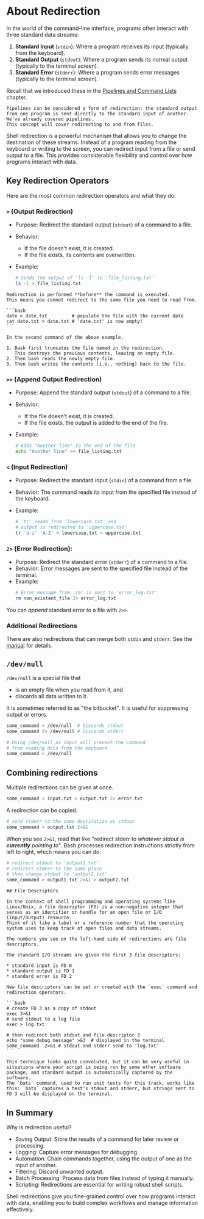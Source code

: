 # About Redirection

In the world of the command-line interface, programs often interact with three standard data streams:

1. **Standard Input** (`stdin`): Where a program receives its input (typically from the keyboard).
1. **Standard Output** (`stdout`): Where a program sends its normal output (typically to the terminal screen).
1. **Standard Error** (`stderr`): Where a program sends error messages (typically to the terminal screen).

Recall that we introduced these in the [Pipelines and Command Lists][pipelines] chapter.

~~~~exercism/note
Pipelines can be considered a form of redirection: the standard output from one program is sent directly to the standard input of another.
We've already covered pipelines.
This concept will cover redirecting to and from files.
~~~~

Shell redirection is a powerful mechanism that allows you to change the destination of these streams.
Instead of a program reading from the keyboard or writing to the screen, you can redirect input from a file or send output to a file.
This provides considerable flexibility and control over how programs interact with data.

## Key Redirection Operators

Here are the most common redirection operators and what they do:

### `>` (Output Redirection)

* Purpose: Redirect the standard output (`stdout`) of a command to a file.
* Behavior:
  * If the file doesn't exist, it is created.
  * If the file exists, its contents are overwritten.
* Example:

  ```bash
  # Sends the output of 'ls -l' to 'file_listing.txt'
  ls -l > file_listing.txt
  ```

~~~~exercism/caution
Redirection is performed **before** the command is executed.
This means you cannot redirect to the same file you need to read from.

```bash
date > date.txt         # populate the file with the current date
cat date.txt > date.txt # 'date.txt' is now empty!
```

In the second command of the above example,

1. Bash first truncates the file named in the redirection.
   This destroys the previous contents, leaving an empty file.
2. Then bash reads the newly empty file.
3. Then bash writes the contents (i.e., nothing) back to the file.
~~~~

### `>>` (Append Output Redirection)

* Purpose: Append the standard output (`stdout`) of a command to a file.
* Behavior:
  * If the file doesn't exist, it is created.
  * If the file exists, the output is added to the end of the file.
* Example:

  ```bash
  # Adds "Another line" to the end of the file
  echo "Another line" >> file_listing.txt
  ```

### `<` (Input Redirection)

* Purpose: Redirect the standard input (`stdin`) of a command from a file.
* Behavior: The command reads its input from the specified file instead of the keyboard.
* Example:

  ```bash
  # 'tr' reads from 'lowercase.txt' and
  # output is redirected to 'uppercase.txt'
  tr 'a-z' 'A-Z' < lowercase.txt > uppercase.txt
  ```

### `2>` (Error Redirection):

* Purpose: Redirect the standard error (`stderr`) of a command to a file.
* Behavior: Error messages are sent to the specified file instead of the terminal.
* Example:
  ```bash
  # Error message from 'rm' is sent to 'error_log.txt'
  rm non_existent_file 2> error_log.txt
  ```

You can _append_ standard error to a file with `2>>`.

### Additional Redirections

There are also redirections that can merge both `stdin` and `stderr`.
See the [manual][manual] for details.

## `/dev/null`

`/dev/null` is a special file that

* is an empty file when you read from it, and
* discards all data written to it.

It is sometimes referred to as "the bitbucket".
It is useful for suppressing output or errors.

```bash
some_command > /dev/null  # Discards stdout
some_command 2> /dev/null # Discards stderr

# Using /dev/null as input will prevent the command
# from reading data from the keyboard
some_command < /dev/null
```

## Combining redirections

Multiple redirections can be given at once.

```bash
some_command < input.txt > output.txt 2> error.txt
```

A redirection can be copied.

```bash
# send stderr to the same destination as stdout
some_command > output.txt 2>&1
```

When you see `2>&1`, read that like "redirect stderr to _whatever stdout is **currently** pointing to_".
Bash processes redirection instructions strictly from left to right, which means you can do:

```bash
# redirect stdout to 'output1.txt'
# redirect stderr to the same place
# then change stdout to 'output2.txt'
some_command > output1.txt 2>&1 > output2.txt
```

~~~~exercism/advanced
## File Descriptors

In the context of shell programming and operating systems like Linux/Unix, a file descriptor (FD) is a non-negative integer that serves as an identifier or handle for an open file or I/O (Input/Output) resource.
Think of it like a label or a reference number that the operating system uses to keep track of open files and data streams.

The numbers you see on the left-hand side of redirections are file descriptors.

The standard I/O streams are given the first 3 file descriptors:

* standard input is FD 0
* standard output is FD 1
* standard error is FD 2

New file descriptors can be set or created with the `exec` command and redirection operators.

```bash
# create FD 3 as a copy of stdout
exec 3>&1
# send stdout to a log file
exec > log.txt

# then redirect both stdout and file descriptor 3
echo "some debug message" >&3  # displayed in the terminal
some_command  2>&1 # stdout and stderr send to 'log.txt'
```

This technique looks quite convoluted, but it can be very useful in situations where your script is being run by some other software package, and standard output is automatically captured by the software.
The `bats` command, used to run unit tests for this track, works like this: `bats` captures a test's stdout and stderr, but strings sent to FD 3 will be displayed on the terminal.
~~~~

## In Summary

Why is redirection useful?

* Saving Output: Store the results of a command for later review or processing.
* Logging: Capture error messages for debugging.
* Automation: Chain commands together, using the output of one as the input of another.
* Filtering: Discard unwanted output.
* Batch Processing: Process data from files instead of typing it manually.
* Scripting: Redirections are essential for writing robust shell scripts.

Shell redirections give you fine-grained control over how programs interact with data, enabling you to build complex workflows and manage information effectively.

[pipelines]: https://exercism.org/tracks/bash/concepts/pipelines
[manual]: https://www.gnu.org/software/bash/manual/bash.html#Redirections